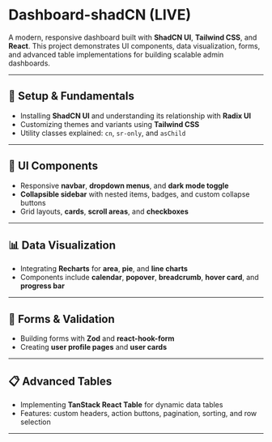 # Dashboard-shadCN (LIVE)

A modern, responsive dashboard built with **ShadCN UI**, **Tailwind CSS**, and **React**. This project demonstrates UI components, data visualization, forms, and advanced table implementations for building scalable admin dashboards.

---

## 🔧 Setup & Fundamentals
- Installing **ShadCN UI** and understanding its relationship with **Radix UI**  
- Customizing themes and variants using **Tailwind CSS**  
- Utility classes explained: `cn`, `sr-only`, and `asChild`  

---

## 🧩 UI Components
- Responsive **navbar**, **dropdown menus**, and **dark mode toggle**  
- **Collapsible sidebar** with nested items, badges, and custom collapse buttons  
- Grid layouts, **cards**, **scroll areas**, and **checkboxes**  

---

## 📊 Data Visualization
- Integrating **Recharts** for **area**, **pie**, and **line charts**  
- Components include **calendar**, **popover**, **breadcrumb**, **hover card**, and **progress bar**  

---

## 📝 Forms & Validation
- Building forms with **Zod** and **react-hook-form**  
- Creating **user profile pages** and **user cards**  

---

## 📋 Advanced Tables
- Implementing **TanStack React Table** for dynamic data tables  
- Features: custom headers, action buttons, pagination, sorting, and row selection  

---


